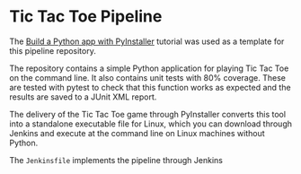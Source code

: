# Tic Tac Toe Pipeline

The 
[Build a Python app with PyInstaller](https://jenkins.io/doc/tutorials/build-a-python-app-with-pyinstaller/)
tutorial was used as a template for this pipeline repository.

The repository contains a simple Python application for playing Tic Tac Toe on the command line. It also contains unit tests with 80% coverage. These are tested with pytest to check that this function works as expected and the results are saved to a JUnit XML report.

The delivery of the Tic Tac Toe game through PyInstaller converts this tool into a standalone executable file for Linux, which you can download through Jenkins and execute at the command line on Linux machines without Python.

The `Jenkinsfile` implements the pipeline through Jenkins
